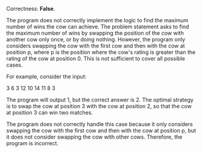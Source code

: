 Correctness: **False**.

The program does not correctly implement the logic to find the maximum number of wins the cow can achieve. The problem statement asks to find the maximum number of wins by swapping the position of the cow with another cow only once, or by doing nothing. However, the program only considers swapping the cow with the first cow and then with the cow at position p, where p is the position where the cow's rating is greater than the rating of the cow at position 0. This is not sufficient to cover all possible cases.

For example, consider the input:

3
6 3
12 10 14 11 8 3

The program will output 1, but the correct answer is 2. The optimal strategy is to swap the cow at position 3 with the cow at position 2, so that the cow at position 3 can win two matches.

The program does not correctly handle this case because it only considers swapping the cow with the first cow and then with the cow at position p, but it does not consider swapping the cow with other cows. Therefore, the program is incorrect.